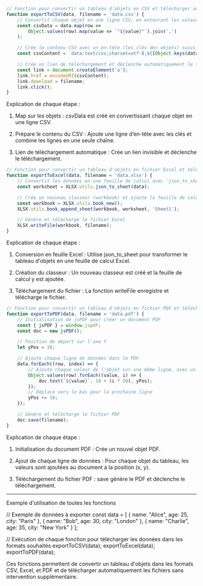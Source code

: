 ```js
// Fonction pour convertir un tableau d'objets en CSV et télécharger automatiquement le fichier
function exportToCSV(data, filename = 'data.csv') {
    // Convertit chaque objet en une ligne CSV, en entourant les valeurs de guillemets pour éviter les erreurs avec des virgules dans les valeurs
    const csvData = data.map(row => 
        Object.values(row).map(value => `"${value}"`).join(',')
    );

    // Crée le contenu CSV avec un en-tête (les clés des objets) suivi des données
    const csvContent = `data:text/csv;charset=utf-8,${[Object.keys(data[0]).join(','), ...csvData].join('\n')}`;

    // Crée un lien de téléchargement et déclenche automatiquement le téléchargement
    const link = document.createElement('a');
    link.href = encodeURI(csvContent);
    link.download = filename;
    link.click();
}
```

Explication de chaque étape :

1. Map sur les objets : csvData est créé en convertissant chaque objet en une ligne CSV.


2. Prépare le contenu du CSV : Ajoute une ligne d’en-tête avec les clés et combine les lignes en une seule chaîne.


3. Lien de téléchargement automatique : Crée un lien invisible et déclenche le téléchargement.


```js
// Fonction pour convertir un tableau d'objets en fichier Excel et télécharger automatiquement le fichier
function exportToExcel(data, filename = 'data.xlsx') {
    // Convertit les données en une feuille de calcul avec `json_to_sheet` de la bibliothèque XLSX
    const worksheet = XLSX.utils.json_to_sheet(data);

    // Crée un nouveau classeur (workbook) et ajoute la feuille de calcul à ce classeur
    const workbook = XLSX.utils.book_new();
    XLSX.utils.book_append_sheet(workbook, worksheet, 'Sheet1');

    // Génère et télécharge le fichier Excel
    XLSX.writeFile(workbook, filename);
}

```
Explication de chaque étape :

1. Conversion en feuille Excel : Utilise json_to_sheet pour transformer le tableau d'objets en une feuille de calcul Excel.


2. Création du classeur : Un nouveau classeur est créé et la feuille de calcul y est ajoutée.


3. Téléchargement du fichier : La fonction writeFile enregistre et télécharge le fichier.

```js
// Fonction pour convertir un tableau d'objets en fichier PDF et télécharger automatiquement le fichier
function exportToPDF(data, filename = 'data.pdf') {
    // Initialisation de jsPDF pour créer un document PDF
    const { jsPDF } = window.jspdf;
    const doc = new jsPDF();

    // Position de départ sur l'axe Y
    let yPos = 10;

    // Ajoute chaque ligne de données dans le PDF
    data.forEach((row, index) => {
        // Ajoute chaque valeur de l'objet sur une même ligne, avec un espacement horizontal (50px)
        Object.values(row).forEach((value, i) => {
            doc.text(`${value}`, 10 + (i * 50), yPos);
        });
        // Déplace vers le bas pour la prochaine ligne
        yPos += 10;
    });

    // Génère et télécharge le fichier PDF
    doc.save(filename);
}
```

Explication de chaque étape :

1. Initialisation du document PDF : Crée un nouvel objet PDF.


2. Ajout de chaque ligne de données : Pour chaque objet du tableau, les valeurs sont ajoutées au document à la position (x, y).


3. Téléchargement du fichier PDF : save génère le PDF et déclenche le téléchargement.




---

Exemple d'utilisation de toutes les fonctions

// Exemple de données à exporter
const data = [
    { name: "Alice", age: 25, city: "Paris" },
    { name: "Bob", age: 30, city: "London" },
    { name: "Charlie", age: 35, city: "New York" }
];

// Exécution de chaque fonction pour télécharger les données dans les formats souhaités
exportToCSV(data);
exportToExcel(data);
exportToPDF(data);

Ces fonctions permettent de convertir un tableau d'objets dans les formats CSV, Excel, et PDF et de télécharger automatiquement les fichiers sans intervention supplémentaire.

